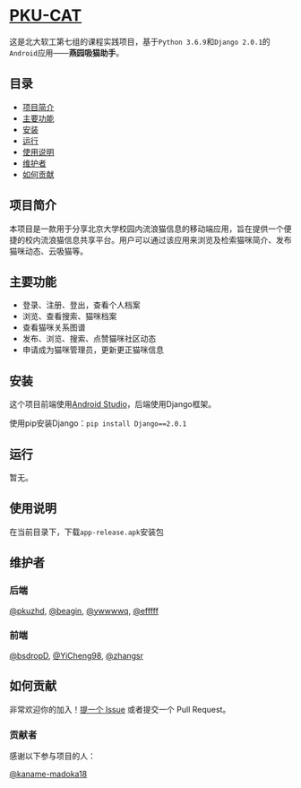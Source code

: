 # [PKU-CAT](https://github.com/AngelaEcho/PKU-CAT)

这是北大软工第七组的课程实践项目，基于`Python 3.6.9`和`Django 2.0.1`的`Android`应用——**燕园吸猫助手**。



## 目录

- [项目简介](#项目简介)
- [主要功能](#主要功能)
- [安装](#安装)
- [运行](#运行)
- [使用说明](#使用说明)
- [维护者](#维护者)
- [如何贡献](#如何贡献)



## 项目简介

本项目是一款用于分享北京大学校园内流浪猫信息的移动端应用，旨在提供一个便捷的校内流浪猫信息共享平台。用户可以通过该应用来浏览及检索猫咪简介、发布猫咪动态、云吸猫等。

  

## 主要功能

- 登录、注册、登出，查看个人档案
- 浏览、查看搜索、猫咪档案
- 查看猫咪关系图谱
- 发布、浏览、搜索、点赞猫咪社区动态
- 申请成为猫咪管理员，更新更正猫咪信息



## 安装

这个项目前端使用[Android Studio]( https://developer.android.google.cn/studio )，后端使用Django框架。

使用pip安装Django：`pip install Django==2.0.1`



## 运行

暂无。



## 使用说明

在当前目录下，下载`app-release.apk`安装包



## 维护者

### 后端

[@pkuzhd](https://github.com/pkuzhd), [@beagin](https://github.com/beagin), [@ywwwwq](https://github.com/ywwwwq), [@efffff](https://github.com/efffff)

### 前端

[@bsdropD](https://github.com/bsdropD), [@YiCheng98](https://github.com/YiCheng98), [@zhangsr](https://github.com/AngelaEcho)



## 如何贡献

非常欢迎你的加入！[提一个 Issue](https://github.com/AngelaEcho/PKU-CAT/issues/new) 或者提交一个 Pull Request。

### 贡献者

感谢以下参与项目的人：

[@kaname-madoka18](https://github.com/kaname-madoka18)